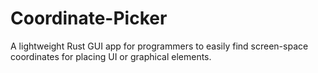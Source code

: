 # Coordinate-Picker
A lightweight Rust GUI app for programmers to easily find screen-space coordinates for placing UI or graphical elements.
